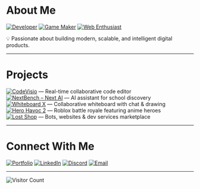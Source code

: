# About Me
[![Developer](https://img.shields.io/badge/Full--Stack%20%26%20AI%20Developer-1F425F?style=flat-square&logo=github&logoColor=white)]()
[![Game Maker](https://img.shields.io/badge/Game%20Maker-FF4088?style=flat-square&logo=unity&logoColor=white)]()
[![Web Enthusiast](https://img.shields.io/badge/Web%20Enthusiast-0078D4?style=flat-square&logo=google-chrome&logoColor=white)]()

💡 Passionate about building modern, scalable, and intelligent digital products.

---

# Projects
[![CodeVisio](https://img.shields.io/badge/CodeVisio-000000?style=for-the-badge&logo=visualstudiocode&logoColor=white)](https://codevisio.vercel.app) — Real-time collaborative code editor  
[![NextBench – Next AI](https://img.shields.io/badge/NextBench%20AI-1B1F23?style=for-the-badge&logo=openai&logoColor=white)](https://next-bench-dev.vercel.app) — AI assistant for school discovery  
[![Whiteboard X](https://img.shields.io/badge/Whiteboard%20X-0078D7?style=for-the-badge&logo=microsoft-whiteboard&logoColor=white)](https://whiteboard-x.vercel.app) — Collaborative whiteboard with chat & drawing  
[![Hero Havoc 2](https://img.shields.io/badge/Hero%20Havoc%202-FF4757?style=for-the-badge&logo=roblox&logoColor=white)]() — Roblox battle royale featuring anime heroes  
[![Lost Shop](https://img.shields.io/badge/Lost%20Shop-4ECDC4?style=for-the-badge&logo=vercel&logoColor=white)](https://lost-shop.vercel.app) — Bots, websites & dev services marketplace  

---

# Connect With Me
[![Portfolio](https://img.shields.io/badge/Portfolio-000000?style=for-the-badge&logo=vercel&logoColor=white)](https://sanyamsuyal.vercel.app)
[![LinkedIn](https://img.shields.io/badge/LinkedIn-0A66C2?style=for-the-badge&logo=linkedin&logoColor=white)](https://linkedin.com/in/sanyam-suyal)
[![Discord](https://img.shields.io/badge/Discord-5865F2?style=for-the-badge&logo=discord&logoColor=white)](https://discord.gg/ur_lost)
[![Email](https://img.shields.io/badge/Email-D14836?style=for-the-badge&logo=gmail&logoColor=white)](mailto:sanyamsuyal@gmail.com)

---

![Visitor Count](https://visitcount.itsvg.in/api?id=SanyamSuyal&icon=0&color=6)
